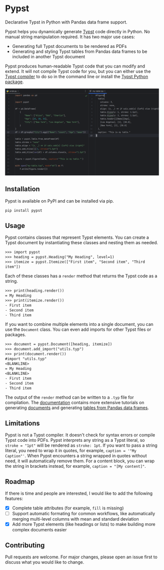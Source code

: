 # Pypst

Declarative Typst in Python with Pandas data frame support.

Pypst helps you dynamically generate [Typst](https://typst.app) code directly in Python. No manual string manipulation required.
It has two major use cases:

- Generating full Typst documents to be rendered as PDFs
- Generating and styling Typst tables from Pandas data frames to be included in another Typst document

Pypst produces human-readable Typst code that you can modify and extend.
It will not compile Typst code for you, but you can either use the [Typst compiler](https://github.com/typst/typst/releases) to do so in the command line or install the [Typst Python package](https://pypi.org/project/typst/).

![Example script and output](docs/examples/example.png)

## Installation

Pypst is available on PyPI and can be installed via pip.

```bash
pip install pypst
```

## Usage

Pypst contains classes that represent Typst elements.
You can create a Typst document by instantiating these classes and nesting them as needed.

```pycon
>>> import pypst
>>> heading = pypst.Heading("My Heading", level=1)
>>> itemize = pypst.Itemize(["First item", "Second item", "Third item"])

```

Each of these classes has a `render` method that returns the Typst code as a string.

```pycon
>>> print(heading.render())
= My Heading
>>> print(itemize.render())
- First item
- Second item
- Third item

```

If you want to combine multiple elements into a single document, you can use the `Document` class.
You can even add imports for other Typst files or packages.

```pycon
>>> document = pypst.Document([heading, itemize])
>>> document.add_import("utils.typ")
>>> print(document.render())
#import "utils.typ"
<BLANKLINE>
= My Heading
<BLANKLINE>
- First item
- Second item
- Third item

```

The output of the `render` method can be written to a `.typ` file for compilation.
The [documentation](https://krokotsch.eu/pypst) contains more extensive tutorials on generating [documents](https://krokotsch.eu/pypst/usage) and generating [tables from Pandas data frames](https://krokotsch.eu/pypst/pandas).

## Limitations

Pypst is not a Typst compiler.
It doesn't check for syntax errors or compile Typst code into PDFs.
Pypst interprets any string as a Typst literal, so `stroke = "1pt"` will be rendered as `stroke: 1pt`.
If you want to pass a string literal, you need to wrap it in quotes, for example, `caption = '"My Caption"'`.
When Pypst encounters a string wrapped in quotes without need, it will automatically remove them.
For a content block, you can wrap the string in brackets instead, for example, `caption = "[My content]"`.

## Roadmap

If there is time and people are interested, I would like to add the following features:

- [x] Complete table attributes (for example, `fill` is missing)
- [ ] Support automatic formating for common workflows, like automatically merging multi-level columns with mean and standard deviation
- [x] Add more Typst elements (like headings or lists) to make building more complex documents easier

## Contributing

Pull requests are welcome. For major changes, please open an issue first to discuss what you would like to change.
